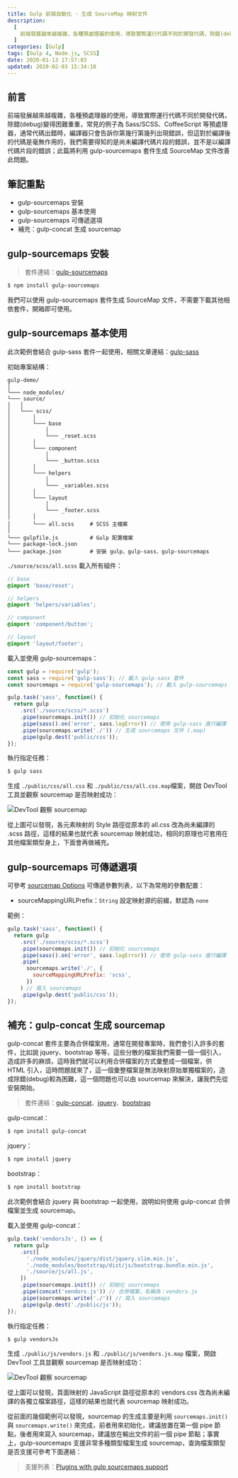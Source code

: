 ```yaml
---
title: Gulp 前端自動化 - 生成 SourceMap 映射文件
description:
  [
    前端發展越來越複雜，各種預處理器的使用，導致實際運行代碼不同於開發代碼，除錯(debug)變得困難重重，常見的例子為 Sass/SCSS、CoffeeScript 等預處理器，通常代碼出錯時，編譯器只會告訴你第幾行第幾列出現錯誤，但這對於編譯後的代碼是毫無作用的，我們需要得知的是尚未編譯代碼片段的錯誤，並不是以編譯代碼片段的錯誤。此篇將利用 gulp-sourcemaps 套件生成 SourceMap 文件改善此問題。,
  ]
categories: [Gulp]
tags: [Gulp 4, Node.js, SCSS]
date: 2020-01-13 17:57:03
updated: 2020-02-03 15:34:10
---
```


## 前言

前端發展越來越複雜，各種預處理器的使用，導致實際運行代碼不同於開發代碼，除錯(debug)變得困難重重，常見的例子為 Sass/SCSS、CoffeeScript 等預處理器，通常代碼出錯時，編譯器只會告訴你第幾行第幾列出現錯誤，但這對於編譯後的代碼是毫無作用的，我們需要得知的是尚未編譯代碼片段的錯誤，並不是以編譯代碼片段的錯誤；此篇將利用 gulp-sourcemaps 套件生成 SourceMap 文件改善此問題。

## 筆記重點

- gulp-sourcemaps 安裝
- gulp-sourcemaps 基本使用
- gulp-sourcemaps 可傳遞選項
- 補充：gulp-concat 生成 sourcemap

## gulp-sourcemaps 安裝

> 套件連結：[gulp-sourcemaps](https://www.npmjs.com/package/gulp-sourcemaps)

```bash
$ npm install gulp-sourcemaps
```

我們可以使用 gulp-sourcemaps 套件生成 SourceMap 文件，不需要下載其他相依套件，開箱即可使用。

## gulp-sourcemaps 基本使用

<div class="note warning">此次範例會結合 gulp-sass 套件一起使用，相關文章連結：<a href="https://awdr74100.github.io/2019-12-31-gulp-gulpsass/" target="_blank">gulp-sass</a></div>

初始專案結構：

```plain
gulp-demo/
│
└─── node_modules/
└─── source/
│   │
│   └─── scss/
│       │
│       └─── base
│           │
│           └─── _reset.scss
│       │
│       └─── component
│           │
│           └─── _button.scss
│       │
│       └─── helpers
│           │
│           └─── _variables.scss
│       │
│       └─── layout
│           │
│           └─── _footer.scss
│       │
│       └─── all.scss     # SCSS 主檔案
│
└─── gulpfile.js          # Gulp 配置檔案
└─── package-lock.json
└─── package.json         # 安裝 gulp、gulp-sass、gulp-sourcemaps
```

`./source/scss/all.scss` 載入所有組件：

```scss
// base
@import 'base/reset';

// helpers
@import 'helpers/variables';

// component
@import 'component/button';

// layout
@import 'layout/footer';
```

載入並使用 gulp-sourcemaps：

```js
const gulp = require('gulp');
const sass = require('gulp-sass'); // 載入 gulp-sass 套件
const sourcemaps = require('gulp-sourcemaps'); // 載入 gulp-sourcemaps 套件

gulp.task('sass', function() {
  return gulp
    .src('./source/scss/*.scss')
    .pipe(sourcemaps.init()) // 初始化 sourcemaps
    .pipe(sass().on('error', sass.logError)) // 使用 gulp-sass 進行編譯
    .pipe(sourcemaps.write('./')) // 生成 sourcemaps 文件 (.map)
    .pipe(gulp.dest('public/css'));
});
```

執行指定任務：

```bash
$ gulp sass
```

生成 `./public/css/all.css` 和 `./public/css/all.css.map`檔案，開啟 DevTool 工具並觀察 sourcemap 是否映射成功：

<img src="https://i.imgur.com/C1e8h43.jpg" alt="DevTool 觀察 sourcemap">

從上圖可以發現，各元素映射的 Style 路徑從原本的 all.css 改為尚未編譯的 .scss 路徑，這樣的結果也就代表 sourcemap 映射成功，相同的原理也可套用在其他檔案類型身上，下面會再做補充。

## gulp-sourcemaps 可傳遞選項

可參考 [sourcemap Options](https://www.npmjs.com/package/gulp-sourcemaps#init-options) 可傳遞參數列表，以下為常用的參數配置：

- sourceMappingURLPrefix：`String`
  設定映射源的前綴，默認為 `none`

範例：

```js
gulp.task('sass', function() {
  return gulp
    .src('./source/scss/*.scss')
    .pipe(sourcemaps.init()) // 初始化 sourcemaps
    .pipe(sass().on('error', sass.logError)) // 使用 gulp-sass 進行編譯
    .pipe(
      sourcemaps.write('./', {
        sourceMappingURLPrefix: 'scss',
      })
    ) // 寫入 sourcemaps
    .pipe(gulp.dest('public/css'));
});
```

## 補充：gulp-concat 生成 sourcemap

gulp-concat 套件主要為合併檔案用，通常在開發專案時，我們會引入許多的套件，比如說 jquery、bootstrap 等等，這些分散的檔案我們需要一個一個引入，造成許多的麻煩，這時我們就可以利用合併檔案的方式彙整成一個檔案，供 HTML 引入，這時問題就來了，這一個彙整檔案是無法映射原始單獨檔案的，造成除錯(debug)較為困難，這一個問題也可以由 sourcemap 來解決，讓我們先從安裝開始。

> 套件連結：[gulp-concat](https://www.npmjs.com/package/gulp-concat)、[jquery](https://www.npmjs.com/package/jquery)、[bootstrap](https://www.npmjs.com/package/bootstrap)

gulp-concat：

```bash
$ npm install gulp-concat
```

jquery：

```bash
$ npm install jquery
```

bootstrap：

```bash
$ npm install bootstrap
```

此次範例會結合 jquery 與 bootstrap 一起使用，說明如何使用 gulp-concat 合併檔案並生成 sourcemap。

載入並使用 gulp-concat：

```js
gulp.task('vendorsJs', () => {
  return gulp
    .src([
      './node_modules/jquery/dist/jquery.slim.min.js',
      './node_modules/bootstrap/dist/js/bootstrap.bundle.min.js',
      './source/js/all.js',
    ])
    .pipe(sourcemaps.init()) // 初始化 sourcemaps
    .pipe(concat('vendors.js')) // 合併檔案，名稱為：vendors.js
    .pipe(sourcemaps.write('./')) // 寫入 sourcemaps
    .pipe(gulp.dest('./public/js'));
});
```

執行指定任務：

```bash
$ gulp vendorsJs
```

生成 `./public/js/vendors.js` 和 `./public/js/vendors.js.map` 檔案，開啟 DevTool 工具並觀察 sourcemap 是否映射成功：

<img src="https://i.imgur.com/jMPTkLZ.jpg" alt="DevTool 觀察 sourcemap">

從上圖可以發現，頁面映射的 JavaScript 路徑從原本的 vendors.css 改為尚未編譯的各獨立檔案路徑，這樣的結果也就代表 sourcemap 映射成功。

從前面的幾個範例可以發現，sourcemap 的生成主要是利用 `sourcemaps.init()` 與 `sourcemaps.write()` 來完成，前者用來初始化，建議放置在第一個 pipe 節點，後者用來寫入 sourcemap，建議放在輸出文件的前一個 pipe 節點；事實上，gulp-sourcemaps 支援非常多種類型檔案生成 sourcemap，查詢檔案類型是否支援可參考下面連結：

> 支援列表：[Plugins with gulp sourcemaps support](https://github.com/gulp-sourcemaps/gulp-sourcemaps/wiki/Plugins-with-gulp-sourcemaps-support)
